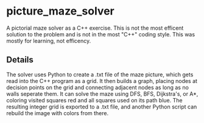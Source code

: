 # picture_maze_solver
A pictorial maze solver as a C++ exercise. This is not the most efficent solution to the problem and is not in the most "C++" coding style.
This was mostly for learning, not efficency.
## Details
The solver uses Python to create a .txt file of the maze picture, which gets read into the C++ program as a grid. It then builds a graph, placing nodes at decision points on the grid and connecting adjacent nodes as long as no walls seperate them. It can solve the maze using DFS, BFS, Dijkstra's, or A*, coloring visited squares red and all squares used on its path blue. The resulting integer grid is exported to a .txt file, and another Python script can rebuild the image with colors from there.
